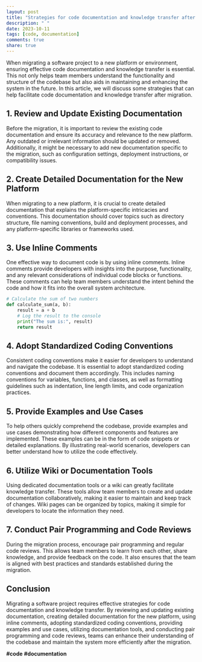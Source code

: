 ```yaml
---
layout: post
title: "Strategies for code documentation and knowledge transfer after migration"
description: " "
date: 2023-10-11
tags: [code, documentation]
comments: true
share: true
---
```


When migrating a software project to a new platform or environment, ensuring effective code documentation and knowledge transfer is essential. This not only helps team members understand the functionality and structure of the codebase but also aids in maintaining and enhancing the system in the future. In this article, we will discuss some strategies that can help facilitate code documentation and knowledge transfer after migration.

## 1. Review and Update Existing Documentation

Before the migration, it is important to review the existing code documentation and ensure its accuracy and relevance to the new platform. Any outdated or irrelevant information should be updated or removed. Additionally, it might be necessary to add new documentation specific to the migration, such as configuration settings, deployment instructions, or compatibility issues.

## 2. Create Detailed Documentation for the New Platform

When migrating to a new platform, it is crucial to create detailed documentation that explains the platform-specific intricacies and conventions. This documentation should cover topics such as directory structure, file naming conventions, build and deployment processes, and any platform-specific libraries or frameworks used.

## 3. Use Inline Comments

One effective way to document code is by using inline comments. Inline comments provide developers with insights into the purpose, functionality, and any relevant considerations of individual code blocks or functions. These comments can help team members understand the intent behind the code and how it fits into the overall system architecture.

```python
# Calculate the sum of two numbers
def calculate_sum(a, b):
    result = a + b
    # Log the result to the console
    print("The sum is:", result)
    return result
```

## 4. Adopt Standardized Coding Conventions

Consistent coding conventions make it easier for developers to understand and navigate the codebase. It is essential to adopt standardized coding conventions and document them accordingly. This includes naming conventions for variables, functions, and classes, as well as formatting guidelines such as indentation, line length limits, and code organization practices.

## 5. Provide Examples and Use Cases

To help others quickly comprehend the codebase, provide examples and use cases demonstrating how different components and features are implemented. These examples can be in the form of code snippets or detailed explanations. By illustrating real-world scenarios, developers can better understand how to utilize the code effectively.

## 6. Utilize Wiki or Documentation Tools

Using dedicated documentation tools or a wiki can greatly facilitate knowledge transfer. These tools allow team members to create and update documentation collaboratively, making it easier to maintain and keep track of changes. Wiki pages can be organized by topics, making it simple for developers to locate the information they need.

## 7. Conduct Pair Programming and Code Reviews

During the migration process, encourage pair programming and regular code reviews. This allows team members to learn from each other, share knowledge, and provide feedback on the code. It also ensures that the team is aligned with best practices and standards established during the migration.

## Conclusion

Migrating a software project requires effective strategies for code documentation and knowledge transfer. By reviewing and updating existing documentation, creating detailed documentation for the new platform, using inline comments, adopting standardized coding conventions, providing examples and use cases, utilizing documentation tools, and conducting pair programming and code reviews, teams can enhance their understanding of the codebase and maintain the system more efficiently after the migration.

**#code** **#documentation**